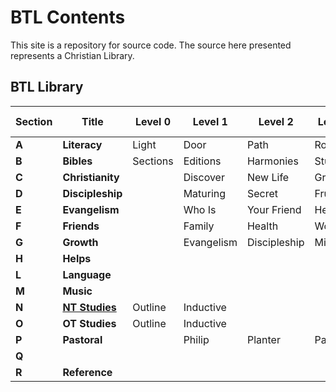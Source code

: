 # BTL Contents

This site is a repository for source code. The source here presented represents a Christian Library. 

## BTL Library


|Section | Title | Level 0 | Level 1 | Level 2 | Level 3 | Level 4 
|--------|-------|---------|---------|---------|---------|--------
| __A__ | __Literacy__ | Light | Door | Path | Road | Bridge 
| __B__ | __Bibles__ | Sections | Editions | Harmonies | Study 
| __C__ | __Christianity__ | | Discover | New Life | Growing |
| __D__ | __Discipleship__ | | Maturing | Secret | Fruit | 
| __E__ | __Evangelism__ | | Who Is | Your Friend | Help! |
| __F__ | __Friends__ | | Family | Health | Work |  
| __G__ | __Growth__ | | Evangelism | Discipleship | Missions | 
| __H__ | __Helps__ | | | 
| __L__ | __Language__ | | | 
| __M__ | __Music__ | | | 
| __N__ | [__NT Studies__](https://github.com/BeTheLight/ENG-N-NewTestamentStudies)| Outline | Inductive | 
| __O__ | __OT Studies__ | Outline | Inductive | 
| __P__ | __Pastoral__ | | Philip | Planter | Pastor 
| __Q__ | 
| __R__ | __Reference__
